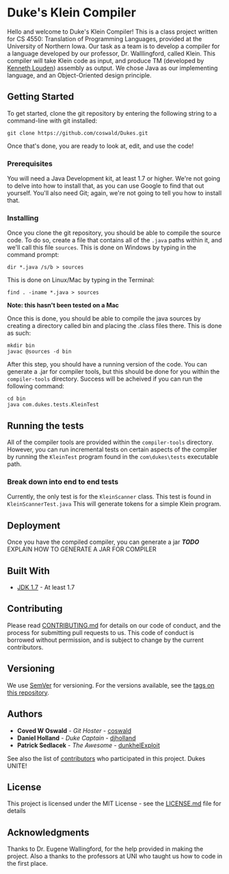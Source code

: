 # Duke's Klein Compiler

Hello and welcome to Duke's Klein Compiler! This is a class project written for CS 4550: Translation of Programming Languages, provided
at the University of Northern Iowa. Our task as a team is to develop a compiler for a language developed by our professor, Dr. Walllingford,
called Klein. This compiler will take Klein code as input, and produce TM (developed by [Kenneth Louden](http://www.cs.sjsu.edu/faculty/louden/))
assembly as output. We chose Java as our implementing language, and an Object-Oriented design principle.

## Getting Started

To get started, clone the git repository by entering the following string to a command-line with git installed:
```
git clone https://github.com/coswald/Dukes.git
```
Once that's done, you are ready to look at, edit, and use the code!


### Prerequisites

You will need a Java Development kit, at least 1.7 or higher. We're not going to delve into how to install that, as you can use Google to
find that out yourself. You'll also need Git; again, we're not going to tell you how to install that.

### Installing

Once you clone the git repository, you should be able to compile the source code. To do so, create a file that contains all of the `.java`
paths within it, and we'll call this file `sources`. This is done on Windows by typing in the command prompt:

```
dir *.java /s/b > sources
```

This is done on Linux/Mac by typing in the Terminal:

```
find . -iname *.java > sources
```
**Note: this hasn't been tested on a Mac**

Once this is done, you should be able to compile the java sources by creating a directory called bin and placing the .class files there.
This is done as such:

```
mkdir bin
javac @sources -d bin
```

After this step, you should have a running version of the code. You can generate a .jar for compiler tools, but this should be done
for you within the `compiler-tools` directory. Success will be acheived if you can run the following command:

```
cd bin
java com.dukes.tests.KleinTest
```

## Running the tests

All of the compiler tools are provided within the `compiler-tools` directory. However, you can run incremental tests on certain aspects
of the compiler by running the `KleinTest` program found in the `com\dukes\tests` executable path.

### Break down into end to end tests

Currently, the only test is for the `KleinScanner` class. This test is found in `KleinScannerTest.java` This will generate tokens for
a simple Klein program.

## Deployment

Once you have the compiled compiler, you can generate a jar ***TODO*** EXPLAIN HOW TO GENERATE A JAR FOR COMPILER

## Built With

* [JDK 1.7](http://www.oracle.com/technetwork/java/javase/downloads/jdk7-downloads-1880260.html) - At least 1.7

## Contributing

Please read [CONTRIBUTING.md](https://gist.github.com/PurpleBooth/b24679402957c63ec426) for details on our code of conduct, and the process for submitting pull requests to us.
This code of conduct is borrowed without permission, and is subject to change by the current contributors.

## Versioning

We use [SemVer](http://semver.org/) for versioning. For the versions available, see the [tags on this repository](https://github.com/coswald/Dukes/tags). 

## Authors

* **Coved W Oswald** - *Git Hoster* - [coswald](https://github.com/coswald/)
* **Daniel Holland** - *Duke Captain* - [djholland](https://github.com/djholland/)
* **Patrick Sedlacek** - *The Awesome* - [dunkhelExploit](https://github.com/dunkhelExploit/)

See also the list of [contributors](https://github.com/your/project/contributors) who participated in this project. Dukes UNITE!

## License

This project is licensed under the MIT License - see the [LICENSE.md](LICENSE.md) file for details

## Acknowledgments

Thanks to Dr. Eugene Wallingford, for the help provided in making the project. Also a thanks to the professors at UNI who taught us how
to code in the first place.
